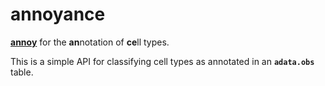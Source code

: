 # annoyance

[**annoy**](https://github.com/spotify/annoy) for the **an**notation of **ce**ll types. 

This is a simple API for classifying cell types as annotated in an **`adata.obs`** table. 
